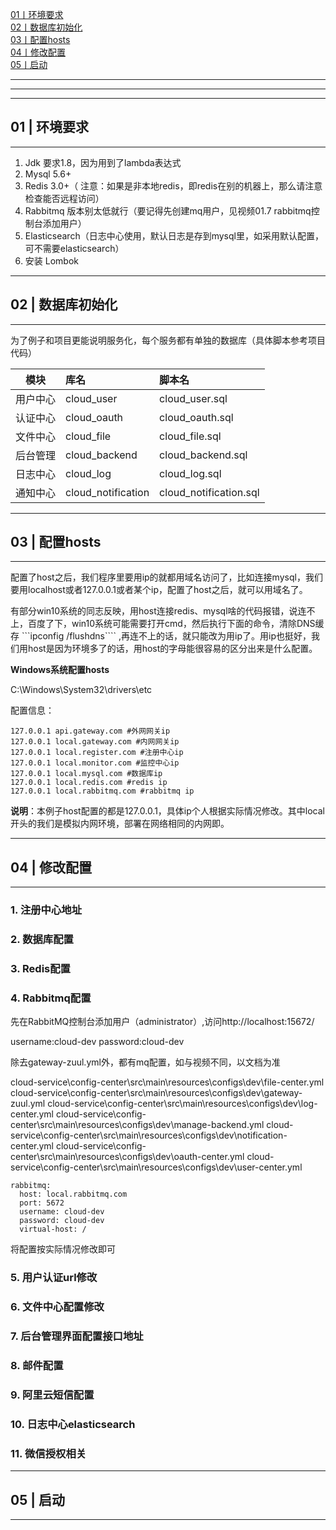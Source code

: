 

[01丨环境要求](#01)   
[02丨数据库初始化](#02)   
[03丨配置hosts](#03)   
[04丨修改配置](#04)   
[05丨启动](#05)   


---
---
---
<h2 id="01">01 | 环境要求</h2>

---

1. Jdk 要求1.8，因为用到了lambda表达式
2. Mysql 5.6+
3. Redis 3.0+（ 注意：如果是非本地redis，即redis在别的机器上，那么请注意检查能否远程访问）
4. Rabbitmq 版本别太低就行（要记得先创建mq用户，见视频01.7 rabbitmq控制台添加用户）
5. Elasticsearch（日志中心使用，默认日志是存到mysql里，如采用默认配置，可不需要elasticsearch）
6. 安装 Lombok




---
<h2 id="02">02 | 数据库初始化</h2>

---

为了例子和项目更能说明服务化，每个服务都有单独的数据库（具体脚本参考项目代码）

| 模块 | 库名 | 脚本名 |
| :-----: | :----- | :----- |
| 用户中心 | cloud_user | cloud_user.sql |
| 认证中心 | cloud_oauth | cloud_oauth.sql |
| 文件中心 | cloud_file | cloud_file.sql |
| 后台管理 | cloud_backend | cloud_backend.sql |
| 日志中心 | cloud_log | cloud_log.sql |
| 通知中心 | cloud_notification | cloud_notification.sql |








---
<h2 id="03">03 | 配置hosts</h2>

---

配置了host之后，我们程序里要用ip的就都用域名访问了，比如连接mysql，我们要用localhost或者127.0.0.1或者某个ip，配置了host之后，就可以用域名了。

有部分win10系统的同志反映，用host连接redis、mysql啥的代码报错，说连不上，百度了下，win10系统可能需要打开cmd，然后执行下面的命令，清除DNS缓存 ```ipconfig /flushdns```` ,再连不上的话，就只能改为用ip了。用ip也挺好，我们用host是因为环境多了的话，用host的字母能很容易的区分出来是什么配置。

**Windows系统配置hosts**

C:\Windows\System32\drivers\etc

配置信息：   
```
127.0.0.1 api.gateway.com #外网网关ip
127.0.0.1 local.gateway.com #内网网关ip
127.0.0.1 local.register.com #注册中心ip
127.0.0.1 local.monitor.com #监控中心ip
127.0.0.1 local.mysql.com #数据库ip
127.0.0.1 local.redis.com #redis ip
127.0.0.1 local.rabbitmq.com #rabbitmq ip
```

**说明**：本例子host配置的都是127.0.0.1，具体ip个人根据实际情况修改。其中local开头的我们是模拟内网环境，部署在网络相同的内网即。





---
<h2 id="04">04 | 修改配置</h2>

---

### 1. 注册中心地址



### 2. 数据库配置


### 3. Redis配置


### 4. Rabbitmq配置

先在RabbitMQ控制台添加用户（administrator）,访问http://localhost:15672/

username:cloud-dev
password:cloud-dev


除去gateway-zuul.yml外，都有mq配置，如与视频不同，以文档为准

cloud-service\config-center\src\main\resources\configs\dev\file-center.yml
cloud-service\config-center\src\main\resources\configs\dev\gateway-zuul.yml
cloud-service\config-center\src\main\resources\configs\dev\log-center.yml
cloud-service\config-center\src\main\resources\configs\dev\manage-backend.yml
cloud-service\config-center\src\main\resources\configs\dev\notification-center.yml
cloud-service\config-center\src\main\resources\configs\dev\oauth-center.yml
cloud-service\config-center\src\main\resources\configs\dev\user-center.yml

```
rabbitmq:
  host: local.rabbitmq.com
  port: 5672
  username: cloud-dev
  password: cloud-dev
  virtual-host: /
```

将配置按实际情况修改即可


### 5. 用户认证url修改


### 6. 文件中心配置修改



### 7. 后台管理界面配置接口地址



### 8. 邮件配置



### 9. 阿里云短信配置


### 10. 日志中心elasticsearch



### 11. 微信授权相关





---
<h2 id="05">05 | 启动</h2>

---







